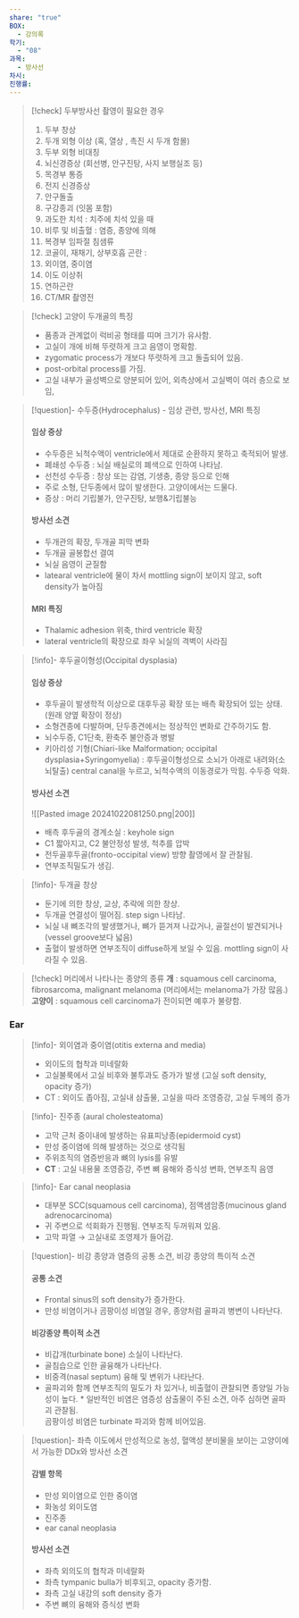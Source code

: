 ```yaml
---
share: "true"
BOX:
  - 강의록
학기:
  - "08"
과목:
  - 방사선
차시: 
진행률: 
---
```


>[!check] 두부방사선 촬영이 필요한 경우
> 1. 두부 창상
> 2. 두개 외형 이상 (혹, 열상 \, 촉진 시 두개 함몰)
> 3. 두부 외형 비대칭
> 4. 뇌신경증상 (회선병, 안구진탕, 사지 보행실조 등)
> 5. 목경부 통증
> 6. 전지 신경증상
> 7. 안구돌출
> 8. 구강종괴 (잇몸 포함)
> 9. 과도한 치석 : 치주에 치석 있을 때
> 10. 비루 및 비출혈 : 염증, 종양에 의해 
> 11. 복경부 임파절 침샘류
> 12. 코골이, 재채기, 상부호흡 곤란 : 
> 13. 외이염, 중이염
> 14. 이도 이상취
> 15. 연하곤란
> 16. CT/MR 촬영전

>[!check] 고양이 두개골의 특징
>- 품종과 관계없이 럭비공 형태를 띠며 크기가 유사함.
>- 고실이 개에 비해 뚜렷하게 크고 음영이 명확함.
>- zygomatic process가 개보다 뚜렷하게 크고 돌출되어 있음.
>- post-orbital process를 가짐.
>- 고실 내부가 골성벽으로 양분되어 있어, 외측상에서 고실벽이 여러 층으로 보임,

>[!question]- 수두증(Hydrocephalus) - 임상 관련, 방사선, MRI 특징
>#### 임상 증상
>- 수두증은 뇌척수액이 ventricle에서 제대로 순환하지 못하고 축적되어 발생.
>- 폐쇄성 수두증 : 뇌실 배실로의 폐색으로 인하여 나타남.
>- 선천성 수두증 : 창상 또는 감염, 기생충, 종양 등으로 인해
>- 주로 소형, 단두종에서 많이 발생한다. 고양이에서는 드물다.
>- 증상 : 머리 기립불가, 안구진탕, 보행&기립불능
>#### 방사선 소견
>- 두개관의 확장, 두개골 피막 변화
>- 두개골 골봉합선 결여
>- 뇌실 음영이 균질함
>- latearal ventricle에 물이 차서 mottling sign이 보이지 않고, soft density가 높아짐
> #### MRI 특징
> - Thalamic adhesion 위축, third ventricle 확장
> - lateral ventricle의 확장으로 좌우 뇌실의 격벽이 사라짐

>[!info]- 후두골이형성(Occipital dysplasia)
>#### 임상 증상
>- 후두골이 발생학적 이상으로 대후두공 확장 또는 배측 확장되어 있는 상태. (원래 양옆 확장이 정상)
>-  소형견종에 다발하며, 단두종견에서는 정상적인 변화로 간주하기도 함.
>- 뇌수두증, C1단축, 환축주 불안증과 병발
>- 키아리성 기형(Chiari-like Malformation; occipital dysplasia+Syringomyelia) : 후두골이형성으로 소뇌가 아래로 내려와(소뇌탈출) central canal을 누르고, 뇌척수액의 이동경로가 막힘. 수두증 악화.
>#### 방사선 소견
>![[Pasted image 20241022081250.png|200]]
>- 배측 후두골의 경계소실 : keyhole sign
>- C1 짧아지고, C2 불안정성 발생, 척추를 압박
>- 전두골후두골(fronto-occipital view) 방향 촬영에서 잘 관찰됨.
>- 연부조직밀도가 생김.

>[!info]- 두개골 창상
>- 둔기에 의한 창상, 교상, 추락에 의한 창상.
>- 두개골 연결성이 떨어짐. step sign 나타남.
>- 뇌실 내 뼈조각의 발생했거나, 뼈가 뜯겨져 나갔거나, 골절선이 발견되거나(vessel groove보다 넓음)
>- 출혈이 발생하면 연부조직이 diffuse하게 보일 수 있음. mottling sign이 사라질 수 있음.

>[!check] 머리에서 나타나는 종양의 종류
>**개** : squamous cell carcinoma, fibrosarcoma, malignant melanoma (머리에서는 melanoma가 가장 많음.)
>**고양이** : squamous cell carcinoma가 전이되면 예후가 불량함.


### Ear

>[!info]- 외이염과 중이염(otitis externa and media)
>- 외이도의 협착과 미네랄화
>- 고실불룩에서 고실 비후와 불투과도 증가가 발생 (고실 soft density, opacity 증가)
>- CT : 외이도 좁아짐, 고실내 삼출물, 고실을 따라 조영증강, 고실 두께의 증가

>[!info]- 진주종 (aural cholesteatoma)
>- 고막 근처 중이내에 발생하는 유표피낭종(epidermoid cyst)
>- 만성 중이염에 의해 발생하는 것으로 생각됨
>- 주위조직의 염증반응과 뼈의 lysis를 유발
>- **CT** : 고실 내용물 조영증강, 주변 뼈 융해와 증식성 변화, 연부조직 음영

>[!info]- Ear canal neoplasia
>- 대부분 SCC(squamous cell carcinoma), 점액샘암종(mucinous gland adrenocarcinoma)
>- 귀 주변으로 석회화가 진행됨. 연부조직 두꺼워져 있음. 
>- 고막 파열 → 고실내로 조영제가 들어감.

>[!question]- 비강 종양과 염증의 공통 소견, 비강 종양의 특이적 소견
>#### 공통 소견
>- Frontal sinus의 soft density가 증가한다.
>- 만성 비염이거나 곰팡이성 비염일 경우, 종양처럼 골파괴 병변이 나타난다.
>#### 비강종양 특이적 소견
>- 비갑개(turbinate bone) 소실이 나타난다.
>- 골침습으로 인한 골융해가 나타난다.
>- 비중격(nasal septum) 융해 및 변위가 나타난다.
>- 골파괴와 함께 연부조직의 밀도가 차 있거나, 비출혈이 관찰되면 종양일 가능성이 높다.
>\* 일반적인 비염은 염증성 삼출물이 주된 소견, 아주 심하면 골파괴 관찰됨.<br>곰팡이성 비염은 turbinate 파괴와 함께 비어있음.


>[!question]- 좌측 이도에서 만성적으로 농성, 혈액성 분비물을 보이는 고양이에서 가능한 DDx와 방사선 소견
>#### 감별 항목
>- 만성 외이염으로 인한 중이염
>- 화농성 외이도염
>- 진주종
>- ear canal neoplasia
>#### 방사선 소견
>- 좌측 외의도의 협착과 미네랄화
>- 좌측 tympanic bulla가 비후되고, opacity 증가함.
>- 좌측 고실 내강의 soft density 증가
>- 주변 뼈의 융해와 증식성 변화